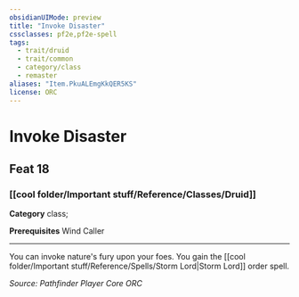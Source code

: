 ```yaml
---
obsidianUIMode: preview
title: "Invoke Disaster"
cssclasses: pf2e,pf2e-spell
tags:
  - trait/druid
  - trait/common
  - category/class
  - remaster
aliases: "Item.PkuALEmgKkQER5KS"
license: ORC
---
```

# Invoke Disaster
## Feat 18
### [[cool folder/Important stuff/Reference/Classes/Druid]]

**Category** class; 



**Prerequisites** Wind Caller
* * *
You can invoke nature's fury upon your foes. You gain the [[cool folder/Important stuff/Reference/Spells/Storm Lord|Storm Lord]] order spell.

*Source: Pathfinder Player Core*
*ORC*